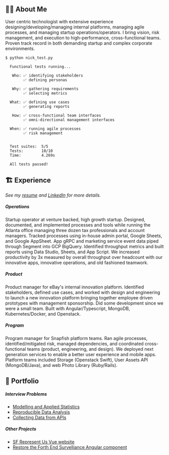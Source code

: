 ## 👨‍💻 About Me
User centric technologist with extensive experience designing/developing/managing internal platforms, managing agile processes, and managing startup operations/operators. I bring vision, risk management, and execution to high-performance, cross-functional teams. Proven track record in both demanding startup and complex corporate environments.

```
$ python nick_test.py
    
  Functional tests running...
  
   Who: ✅ identifying stakeholders  
        ✅ defining personas 
    
   Why: ✅ gathering requirements 
        ✅ selecting metrics 
    
  What: ✅ defining use cases  
        ✅ generating reports  
    
   How: ✅ cross-functional team interfaces
        ✅ omni-directional management interfaces
    
  When: ✅ running agile processes  
        ✅ risk management  
        
        
  Test suites:  5/5
  Tests:        10/10
  Time:         4.269s
  
  All tests passed!
```

## 🏗️ Experience
_See my [resume](https://docs.google.com/document/d/17Oe8Tab9zK4oKPVTXrHdub56eSGYvIIJHS_jAFRehu8/edit?usp=sharing) and [LinkedIn](https://www.linkedin.com/in/nickolasturner/) for more details._
##### Operations
Startup operator at venture backed, high growth startup. Designed, documented, and implemented processes and tools while running the Atlanta office managing three dozen tax professionals and account managers. Tracked processes using in-house admin portal, Google Sheets, and Google AppSheet. App gRPC and marketing service event data piped through Segment into GCP BigQuery. Identified throughput metrics and built reports using Data Studio, Sheets, and App Script. We increased productivity by 3x measured by overall throughput over headcount with our innovative apps, innovative operations, and old fashioned teamwork.
##### Product
Product manager for eBay's internal innovation platform. Identified stakeholders, defined use cases, and worked with design and engineering to launch a new innovation platform bringing together employee driven prototypes with management sponsorship. Did some development since we were a small team. Built with Angular/Typescript, MongoDB, Kubernetes/Docker, and Openstack.
##### Program
Program manager for Snapfish platform teams. Ran agile processes, identified/mitigated risk, managed dependencies, and coordinated cross-functional teams (product, engineering, and design). We deployed next generation services to enable a better user experience and mobile apps. Platform teams included Storage (Openstack Swift), User Assets API (MongoDB/Java), and web Photo Library (Ruby/Rails).

## 📌 Portfolio
##### Interview Problems
- [Modelling and Applied Statistics](https://docs.google.com/spreadsheets/d/1xt_NnPP7cAO-R5TThhlmlfa7mdHtxImy8thzjMHSwfU/edit?usp=sharing)
- [Reproducible Data Analysis](https://github.com/bootstrapt/clipboard-health-wbd-notebook/blob/main/pricing_wbd.ipynb)
- [Collecting Data from APIs](https://bootstrapt.github.io/safegraph-practice-problems/)

##### Other Projects
- [SF Represent Us Vue website](https://github.com/sfrepresentus/sfrepresentus.github.io-source) 
- [Restore the Forth End Survelliance Angular component](https://github.com/bootstrapt/end_survelliance_angular)
